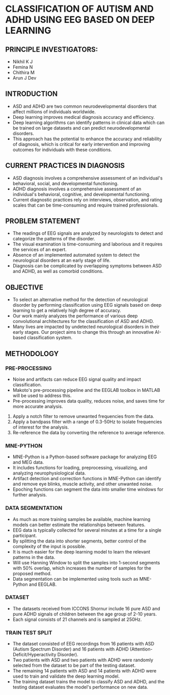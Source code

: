 # CLASSIFICATION OF AUTISM AND ADHD USING EEG BASED ON DEEP LEARNING

## PRINCIPLE INVESTIGATORS:
- Nikhil K J
- Femina N
- Chithira M
- Arun J Dev


## INTRODUCTION
- ASD and ADHD are two common neurodevelopmental disorders that affect millions of individuals worldwide.
- Deep learning improves medical diagnosis accuracy and efficiency.
- Deep learning algorithms can identify patterns in clinical data which can be trained on large datasets and can predict neurodevelopmental disorders.
- This approach has the potential to enhance the accuracy and reliability of diagnosis, which is critical for early intervention and improving outcomes for individuals with these conditions.

## CURRENT PRACTICES IN DIAGNOSIS
- ASD diagnosis involves a comprehensive assessment of an individual's behavioral, social, and developmental functioning.
- ADHD diagnosis involves a comprehensive assessment of an individual's behavioral, cognitive, and developmental functioning.
- Current diagnostic practices rely on interviews, observation, and rating scales that can be time-consuming and require trained professionals.

## PROBLEM STATEMENT
- The readings of EEG signals are analyzed by neurologists to detect and categorize the patterns of the disorder.
- The visual examination is time-consuming and laborious and it requires the services of an expert.
- Absence of an implemented automated system to detect the neurological disorders at an early stage of life.
- Diagnosis can be complicated by overlapping symptoms between ASD and ADHD, as well as comorbid conditions.

## OBJECTIVE
- To select an alternative method for the detection of neurological disorder by performing classification using EEG signals based on deep learning to get a relatively high degree of accuracy.
- Our work mainly analyzes the performance of various deep convolutional architectures for the classification of ASD and ADHD.
- Many lives are impacted by undetected neurological disorders in their early stages. Our project aims to change this through an innovative AI-based classification system.

## METHODOLOGY

### PRE-PROCESSING
- Noise and artifacts can reduce EEG signal quality and impact classification.
- Makoto's pre-processing pipeline and the EEGLAB toolbox in MATLAB will be used to address this.
- Pre-processing improves data quality, reduces noise, and saves time for more accurate analysis.

1. Apply a notch filter to remove unwanted frequencies from the data.
2. Apply a bandpass filter with a range of 0.3-50Hz to isolate frequencies of interest for the analysis.
3. Re-reference the data by converting the reference to average reference.

### MNE-PYTHON
- MNE-Python is a Python-based software package for analyzing EEG and MEG data.
- It includes functions for loading, preprocessing, visualizing, and analyzing neurophysiological data.
- Artifact detection and correction functions in MNE-Python can identify and remove eye blinks, muscle activity, and other unwanted noise.
- Epoching functions can segment the data into smaller time windows for further analysis.

### DATA SEGMENTATION
- As much as more training samples be available, machine learning models can better estimate the relationships between features.
- EEG data is typically collected for several minutes at a time for a single participant.
- By splitting the data into shorter segments, better control of the complexity of the input is possible.
- It is much easier for the deep learning model to learn the relevant patterns in the data.
- Will use Hanning Window to split the samples into 1-second segments with 50% overlap, which increases the number of samples for the proposed method.
- Data segmentation can be implemented using tools such as MNE-Python and EEGLAB.

### DATASET
- The datasets received from ICCONS Shornur include 16 pure ASD and pure ADHD signals of children between the age group of 2-10 years.
- Each signal consists of 21 channels and is sampled at 250Hz.

### TRAIN TEST SPLIT

- The dataset consisted of EEG recordings from 16 patients with ASD (Autism Spectrum Disorder) and 16 patients with ADHD (Attention-Deficit/Hyperactivity Disorder).
- Two patients with ASD and two patients with ADHD were randomly selected from the dataset to be part of the testing dataset.
- The remaining 14 patients with ASD and 14 patients with ADHD were used to train and validate the deep learning model.
- The training dataset trains the model to classify ASD and ADHD, and the testing dataset evaluates the model's performance on new data.
